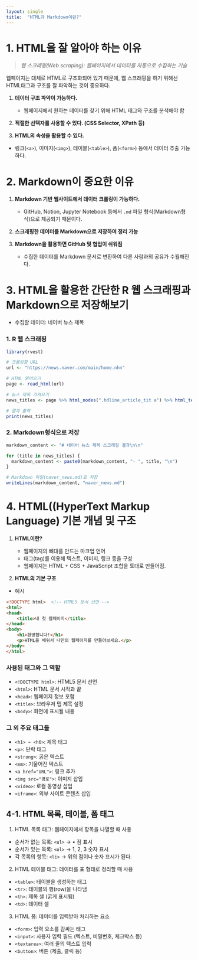 ```yaml
---
layout: single
title:  "HTML과 Markdown이란?"
---
```


# 1. HTML을 잘 알아야 하는 이유

> *웹 스크래핑(Web scraping): 웹페이지에서 데이터를 자동으로 수집하는 기술*

웹페이지는 대체로 HTML로 구조화되어 있기 때문에, 웹 스크래핑을 하기 위해선
HTML태그과 구조를 잘 파악하는 것이 중요하다.

1. **데이터 구조 파악이 가능하다.**
   - 웹페이지에서 원하는 데이터를 찾기 위해 HTML 태그와 구조를 분석해야 함

2. **적절한 선택자를 사용할 수 있다. (CSS Selector, XPath 등)**

3. **HTML의 속성을 활용할 수 있다.**
- 링크(`<a>`), 이미지(`<img>`), 테이블(`<table>`), 폼(`<form>`) 등에서 데이터 추출 가능하다.

# 2. Markdown이 중요한 이유
1. **Markdown 기반 웹사이트에서 데이터 크롤링이 가능하다.**
   - GitHub, Notion, Jupyter Notebook 등에서 `.md` 파일 형식(Markdown형식)으로 제공되기 때문이다.

2. **스크래핑한 데이터를 Markdown으로 저장하여 정리 가능**
  

3. **Markdown을 활용하면 GitHub 및 협업이 쉬워짐**
   - 수집한 데이터를 Markdown 문서로 변환하여 다른 사람과의 공유가 수월해진다.
  
# 3. HTML을 활용한 간단한 R 웹 스크래핑과 Markdown으로 저장해보기
- 수집할 데이터: 네이버 뉴스 제목

### 1. R 웹 스크래핑  
```r
library(rvest)

# 크롤링할 URL
url <- "https://news.naver.com/main/home.nhn"

# HTML 읽어오기
page <- read_html(url)

# 뉴스 제목 가져오기
news_titles <- page %>% html_nodes(".hdline_article_tit a") %>% html_text()

# 결과 출력
print(news_titles)
```

### 2. Markdown형식으로 저장

```r
markdown_content <- "# 네이버 뉴스 제목 스크래핑 결과\n\n"

for (title in news_titles) {
  markdown_content <- paste0(markdown_content, "- ", title, "\n")
}

# Markdown 파일(naver_news.md)로 저장
writeLines(markdown_content, "naver_news.md")
```

# 4. HTML((HyperText Markup Language) 기본 개념 및 구조
1. **HTML이란?**
   - 웹페이지의 뼈대를 만드는 마크업 언어
   - 태그(tag)를 이용해 텍스트, 이미지, 링크 등을 구성
   - 웹페이지는 HTML + CSS + JavaScript 조합을 토대로 만들어짐.

2. **HTML의 기본 구조**
- 예시  

```html
<!DOCTYPE html>  <!-- HTML5 문서 선언 -->
<html>
<head>
    <title>내 첫 웹페이지</title>
</head>
<body>
    <h1>환영합니다!</h1>
    <p>HTML을 배워서 나만의 웹페이지를 만들어보세요.</p>
</body>
</html>
```

### 사용된 태그와 그 역할  
- `<!DOCTYPE html>`: HTML5 문서 선언  
- `<html>`: HTML 문서 시작과 끝  
- `<head>`: 웹페이지 정보 포함  
- `<title>`: 브라우저 탭 제목 설정  
- `<body>`: 화면에 표시될 내용  

### 그 외 주요 태그들  
- `<h1> ~ <h6>`: 제목 태그  
- `<p>`: 단락 태그  
- `<strong>`: 굵은 텍스트  
- `<em>`: 기울어진 텍스트  
- `<a href="URL">`: 링크 추가  
- `<img src="경로">`: 이미지 삽입  
- `<video>`: 로컬 동영상 삽입  
- `<iframe>`: 외부 사이트 콘텐츠 삽입  

## 4-1. HTML 목록, 테이블, 폼 태그
 1. HTML 목록 태그: 웹페이지에서 항목을 나열할 때 사용
  - 순서가 없는 목록: `<ul>` -> • 점 표시
  - 순서가 있는 목록: `<ol>` -> 1, 2, 3 숫자 표시
  - 각 목록의 항목: `<li>` -> 위의 점이나 숫자 표시가 된다.

 2. HTML 테이블 태그: 데이터를 표 형태로 정리할 때 사용
  - `<table>`: 테이블을 생성하는 태그
  - `<tr>`: 테이블의 행(row)을 나타냄
  - `<th>`: 제목 셀 (굵게 표시됨)
  - `<td>`: 데이터 셀

 3. HTML 폼: 데이터를 입력받아 처리하는 요소
  - `<form>`: 입력 요소를 감싸는 태그
  - `<input>`: 사용자 입력 필드 (텍스트, 비밀번호, 체크박스 등)
  - `<textarea>`: 여러 줄의 텍스트 입력
  - `<button>`: 버튼 (제출, 클릭 등)


